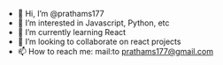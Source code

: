 - 👋 Hi, I’m @prathams177
- 👀 I’m interested in Javascript, Python, etc
- 🌱 I’m currently learning React
- 💞️ I’m looking to collaborate on react projects
- 📫 How to reach me: mail:to prathams177@gmail.com 

<!---
prathams177/prathams177 is a ✨ special ✨ repository because its `README.md` (this file) appears on your GitHub profile.
You can click the Preview link to take a look at your changes.
--->
